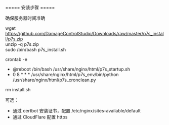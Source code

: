 ===== 安装步骤 =====  

确保服务器时间准确  

wget https://github.com/DamageControlStudio/Downloads/raw/master/p7s_install/p7s.zip  
unzip -q p7s.zip  
sudo /bin/bash p7s_install.sh  

crontab -e  
- @reboot /bin/bash /usr/share/nginx/html/p7s_startup.sh  
- 0 8 * * *  /usr/share/nginx/html/p7s_env/bin/python /usr/share/nginx/html/p7s_cronclean.py  

rm install.sh <!-- 避免下次下载变成 install.sh.1 -->  

可选：  
- 通过 certbot 安装证书，配置 /etc/nginx/sites-available/default  
- 通过 CloudFlare 配置 https  
